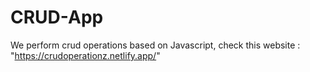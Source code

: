 # CRUD-App
We perform crud operations based on Javascript, check this website : "https://crudoperationz.netlify.app/"
